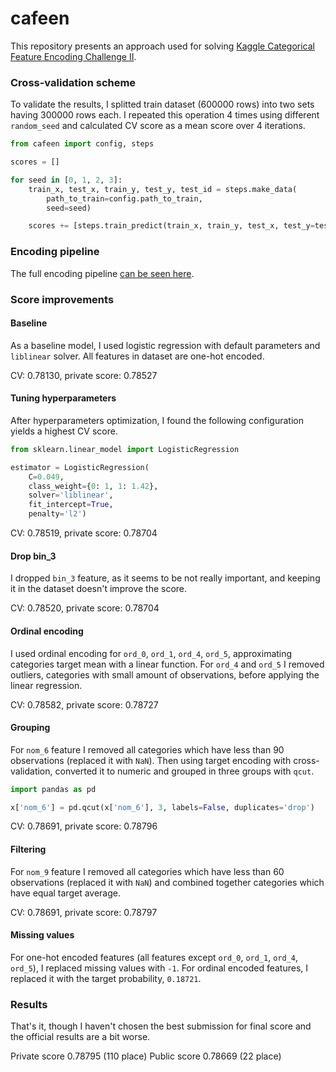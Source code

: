 # cafeen

This repository presents an approach used for solving [Kaggle Categorical Feature Encoding Challenge II](https://www.kaggle.com/c/cat-in-the-dat-ii).

### Cross-validation scheme

To validate the results, I splitted train dataset (600000 rows) into two sets 
having 300000 rows each. I repeated this operation 4 times using 
different `random_seed` and calculated CV score as a mean score over 4 iterations. 

```python
from cafeen import config, steps

scores = []

for seed in [0, 1, 2, 3]:
    train_x, test_x, train_y, test_y, test_id = steps.make_data(
        path_to_train=config.path_to_train,
        seed=seed)

    scores += [steps.train_predict(train_x, train_y, test_x, test_y=test_y)]
```
 
### Encoding pipeline

The full encoding pipeline [can be seen here](/cafeen/steps.py).  

### Score improvements

#### Baseline

As a baseline model, I used logistic regression with default parameters and `liblinear` solver. 
All features in dataset are one-hot encoded.

CV: 0.78130, private score: 0.78527

#### Tuning hyperparameters

After hyperparameters optimization, I found the following configuration yields a highest CV score.

```python
from sklearn.linear_model import LogisticRegression

estimator = LogisticRegression(
    C=0.049,
    class_weight={0: 1, 1: 1.42},
    solver='liblinear',
    fit_intercept=True,
    penalty='l2')
```    

CV: 0.78519, private score: 0.78704

#### Drop bin_3

I dropped `bin_3` feature, as it seems to be not really important, and keeping
it in the dataset doesn't improve the score.

CV: 0.78520, private score: 0.78704

#### Ordinal encoding

I used ordinal encoding for `ord_0`, `ord_1`, `ord_4`, `ord_5`, approximating 
categories target mean with a linear function. For `ord_4` and `ord_5` I removed outliers, 
categories with small amount of observations, before applying the linear regression. 

CV: 0.78582, private score: 0.78727

#### Grouping

For `nom_6` feature I removed all categories which have less than 90 observations (replaced it with `NaN`).
Then using target encoding with cross-validation, converted it to numeric and
grouped in three groups with `qcut`.

```python
import pandas as pd

x['nom_6'] = pd.qcut(x['nom_6'], 3, labels=False, duplicates='drop')
```

CV: 0.78691, private score: 0.78796

#### Filtering

For `nom_9` feature I removed all categories which have less than 60 observations (replaced it with `NaN`)
and combined together categories which have equal target average. 

CV: 0.78691, private score: 0.78797

#### Missing values

For one-hot encoded features (all features except `ord_0`, `ord_1`, `ord_4`, `ord_5`), 
I replaced missing values with `-1`. For ordinal encoded features, I replaced it with 
the target probability, `0.18721`.  

### Results

That's it, though I haven't chosen the best submission for final score and the official
results are a bit worse.

Private score 0.78795 (110 place)
Public score 0.78669 (22 place)
